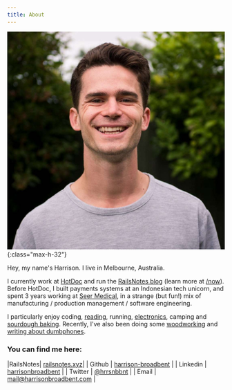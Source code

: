 ```yaml
---
title: About
---
```


![photo-of-harrison](images/profile.jpg){:class="max-h-32"}

Hey, my name's Harrison. I live in Melbourne, Australia.

I currently work at [HotDoc](https://hotdoc.com.au) and run the [RailsNotes blog](https://railsnotes.xyz) (learn more at [/now](/now.html)). Before HotDoc, I built payments systems at an Indonesian tech unicorn, and spent 3 years working at [Seer Medical](https://seermedical.com), in a strange (but fun!) mix of manufacturing / production management / software engineering.

I particularly enjoy coding, [reading](reading), running, [electronics](electronics), camping and [sourdough baking](sourdough). Recently, I've also been doing some [woodworking](woodworking) and [writing about dumbphones](https://dumbph.com).

### You can find me here:

|RailsNotes| [railsnotes.xyz](https://railsnotes.xyz)|
| Github | [harrison-broadbent](https://github.com/harrison-broadbent) |
| Linkedin | [harrisonbroadbent](https://au.linkedin.com/in/harrisonbroadbent) |
| Twitter | [@hrrsnbbnt](https://twitter.com/hrrsnbbnt) |
| Email | [mail@harrisonbroadbent.com](mailto:mail@harrisonbroadbent.com) |

